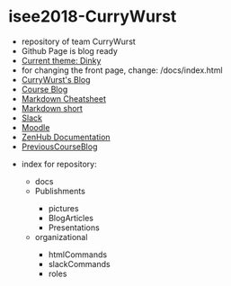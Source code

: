 # isee2018-CurryWurst
<ul>
  <li>repository of team CurryWurst</li>
  <li>Github Page is blog ready</li>
  <li><a href="https://github.com/pages-themes/dinky">Current theme: Dinky</a></li>
  <!--<li><a href="https://github.com/pages-themes/minimal">Current theme: Minimal</a></li>-->
  <!--<li><a href="https://github.com/pages-themes/hacker">Current theme: Hacker</a></li>-->
  <li>for changing the front page, change: /docs/index.html</li>
  <li><a href="https://dbse-teaching.github.io/isee2018-CurryWurst/">CurryWurst's Blog</a></li>
  <li><a href="https://dbse-teaching.github.io/isee2018/">Course Blog</a></li>
  <li><a href="https://github.com/adam-p/markdown-here/wiki/Markdown-Cheatsheet#emphasis">Markdown Cheatsheet</a></li>
  <li><a href="http://packetlife.net/media/library/16/Markdown.pdf">Markdown short</a></li>
  <li><a href="https://currywurstworkspace.slack.com/messages/CA19F7ML2/">Slack</a></li>
  <li><a href="https://elearning.ovgu.de/course/view.php?id=4181">Moodle</a></li>
  <li><a href="https://www.zenhub.com/guides/project-management-with-zenhub">ZenHub Documentation</a></li>
  <li><a href="https://dbse-teaching.github.io/isee2017/">PreviousCourseBlog</a></li>
</ul>
<p>
<ul>
<li>index for repository:</li>
<ul>
<li>docs</li>
<li>Publishments</li>
<ul>
<li>pictures</li>
<li>BlogArticles</li>
<li>Presentations</li>
</ul>
<li>organizational</li>
<ul>
<li>htmlCommands</li>
<li>slackCommands</li>
<li>roles</li>
</ul>
</ul>
</ul>
</p>
